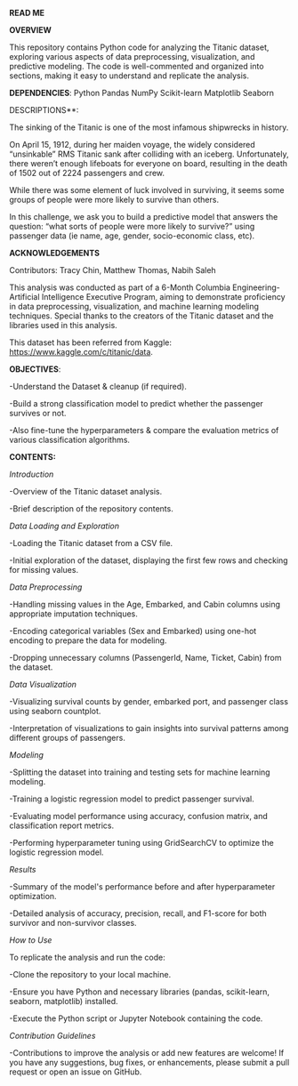 **READ ME**


**OVERVIEW**

This repository contains Python code for analyzing the Titanic dataset, exploring various aspects of data preprocessing, visualization, and predictive modeling. The code is well-commented and organized into sections, making it easy to understand and replicate the analysis.

**DEPENDENCIES**:
Python 
Pandas
NumPy
Scikit-learn
Matplotlib
Seaborn



DESCRIPTIONS**:

The sinking of the Titanic is one of the most infamous shipwrecks in history.

On April 15, 1912, during her maiden voyage, the widely considered “unsinkable” RMS Titanic sank after colliding with an iceberg. Unfortunately, there weren’t enough lifeboats for everyone on board, resulting in the death of 1502 out of 2224 passengers and crew.

While there was some element of luck involved in surviving, it seems some groups of people were more likely to survive than others.

In this challenge, we ask you to build a predictive model that answers the question: “what sorts of people were more likely to survive?” using passenger data (ie name, age, gender, socio-economic class, etc).

**ACKNOWLEDGEMENTS**

Contributors: Tracy Chin, Matthew Thomas, Nabih Saleh

This analysis was conducted as part of a 6-Month Columbia Engineering- Artificial Intelligence Executive Program, aiming to demonstrate proficiency in data preprocessing, visualization, and machine learning modeling techniques. Special thanks to the creators of the Titanic dataset and the libraries used in this analysis.

This dataset has been referred from Kaggle: https://www.kaggle.com/c/titanic/data.


**OBJECTIVES**:

-Understand the Dataset & cleanup (if required).

-Build a strong classification model to predict whether the passenger survives or not.

-Also fine-tune the hyperparameters & compare the evaluation metrics of various classification algorithms.


**CONTENTS:**


*Introduction*

-Overview of the Titanic dataset analysis.

-Brief description of the repository contents.



*Data Loading and Exploration*

-Loading the Titanic dataset from a CSV file.

-Initial exploration of the dataset, displaying the first few rows and checking for missing values.



*Data Preprocessing*

-Handling missing values in the Age, Embarked, and Cabin columns using appropriate imputation techniques.

-Encoding categorical variables (Sex and Embarked) using one-hot encoding to prepare the data for modeling.

-Dropping unnecessary columns (PassengerId, Name, Ticket, Cabin) from the dataset.



*Data Visualization*

-Visualizing survival counts by gender, embarked port, and passenger class using seaborn countplot.

-Interpretation of visualizations to gain insights into survival patterns among different groups of passengers.



*Modeling*

-Splitting the dataset into training and testing sets for machine learning modeling.

-Training a logistic regression model to predict passenger survival.

-Evaluating model performance using accuracy, confusion matrix, and classification report metrics.

-Performing hyperparameter tuning using GridSearchCV to optimize the logistic regression model.

*Results*

-Summary of the model's performance before and after hyperparameter optimization.

-Detailed analysis of accuracy, precision, recall, and F1-score for both survivor and non-survivor classes.



*How to Use*

To replicate the analysis and run the code:

-Clone the repository to your local machine.

-Ensure you have Python and necessary libraries (pandas, scikit-learn, seaborn, matplotlib) installed.

-Execute the Python script or Jupyter Notebook containing the code.



*Contribution Guidelines*

-Contributions to improve the analysis or add new features are welcome! If you have any suggestions, bug fixes, or enhancements, please submit a pull request or open an issue on GitHub.



